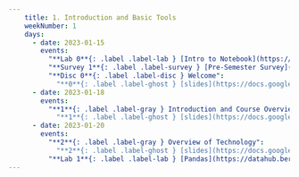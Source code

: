 ```yaml
---
    title: 1. Introduction and Basic Tools
    weekNumber: 1
    days:
      - date: 2023-01-15
        events:
          "**Lab 0**{: .label .label-lab } [Intro to Notebook](https://datahub.berkeley.edu/hub/user-redirect/git-pull?repo=https%3A%2F%2Fgithub.com%2FUCB-Econ-148%2Fsp23-student&branch=main&urlpath=retro%2Ftree%2Fsp23-student%2Flab%2Flab00%2Flab00.ipynb) (Optional)": 
          "**Survey 1**{: .label .label-survey } [Pre-Semester Survey](https://forms.gle/XN5AveK5PxgkzXoy6) **(due Jan. 20)**":
          "**Disc 0**{: .label .label-disc } Welcome":
            "**0**{: .label .label-ghost } [slides](https://docs.google.com/presentation/d/1OGRhmpY8DoRwdbCKyHQxtvFvP8qPrIjv40n4Ef5P2ZA/edit?usp=sharing) (just read the slides; no sections this week)"
      - date: 2023-01-18
        events:
          "**1**{: .label .label-gray } Introduction and Course Overview":
            "**1**{: .label .label-ghost } [slides](https://docs.google.com/presentation/d/1479YAs9_GTqfqoP0zaPqdcOpizHbhFKfUhy02T-XwDo/edit?usp=sharing) • video"
      - date: 2023-01-20
        events:
          "**2**{: .label .label-gray } Overview of Technology":
            "**2**{: .label .label-ghost } [slides](https://docs.google.com/presentation/d/1E1xx8icIl897uPug6eTCqRm_5Pgpo4YCpktgmtS17ro/edit?usp=sharing) • video"
          "**Lab 1**{: .label .label-lab } [Pandas](https://datahub.berkeley.edu/hub/user-redirect/git-pull?repo=https%3A%2F%2Fgithub.com%2FUCB-Econ-148%2Fsp23-student&branch=main&urlpath=lab%2Ftree%2Fsp23-student%2Flab%2Flab01%2Flab01.ipynb) **(due Jan. 30 before class)**":
---
```


